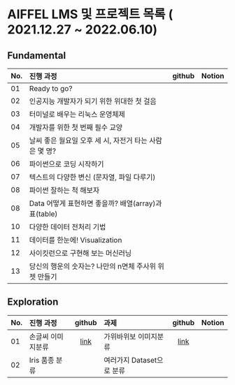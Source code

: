 
# AIFFEL LMS 및 프로젝트 목록 ( 2021.12.27 ~ 2022.06.10) 


## Fundamental
| No. | 진행 과정 | github | Notion |
| :--- | :--- | :---: | :---: |
| 01 | Ready to go? |  |  |
| 02 | 인공지능 개발자가 되기 위한 위대한 첫 걸음 |  |  |
| 03 | 터미널로 배우는 리눅스 운영체제 |  |  |
| 04 | 개발자를 위한 첫 번째 필수 교양 |  |  |
| 05 | 날씨 좋은 월요일 오후 세 시, 자전거 타는 사람은 몇 명? |  |  |
| 06 | 파이썬으로 코딩 시작하기 |  |  |
| 07 | 텍스트의 다양한 변신 (문자열, 파일 다루기) |  |  |
| 08 | 파이썬 잘하는 척 해보자 |  |  |
| 08 | Data 어떻게 표현하면 좋을까? 배열(array)과 표(table) |  |  |
| 10 | 다양한 데이터 전처리 기법 |  |  |
| 11 | 데이터를 한눈에! Visualization |  |  |
| 12 | 사이킷런으로 구현해 보는 머신러닝 |  |  |
| 13 | 당신의 행운의 숫자는? 나만의 n면체 주사위 위젯 만들기 |  |  |


## Exploration 
| No. | 진행 과정 | github | 과제 | github | Notion |
| :--- | :--- | :---:| :--- | :---: |  :---: |
| 01 | 손글씨 이미지분류| [link](https://github.com/riverlike/Aiffel_Project/blob/main/Exploration/Exp01/Exp01_Digits.ipynb)| 가위바위보 이미지분류 | [link](https://github.com/riverlike/Aiffel_Project/blob/main/Exploration/Exp01/Exp01_Assignment1_rps.ipynb) |  |
| 02 | Iris 품종 분류 |  | 여러가지 Dataset으로 분류 |  |
